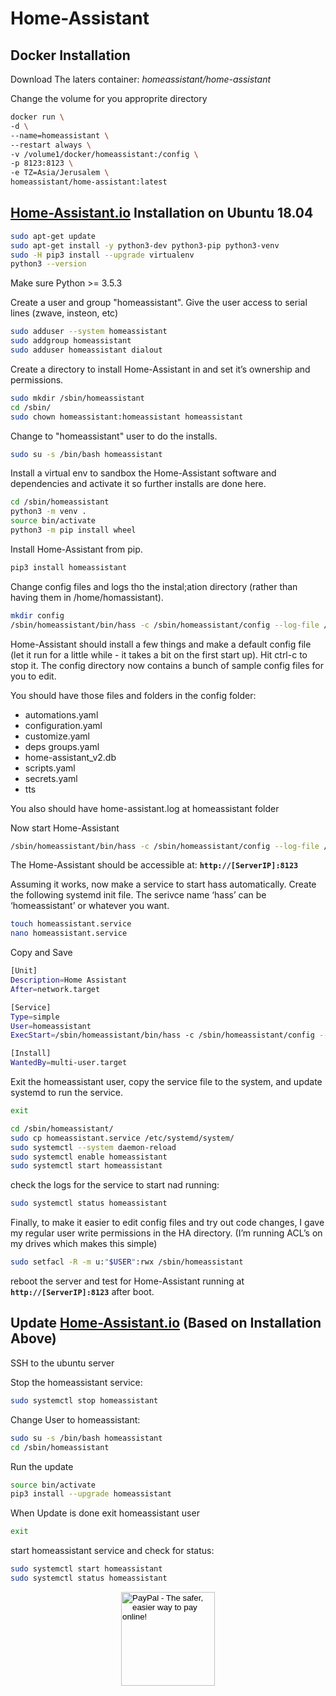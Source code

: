 # Home-Assistant

## Docker Installation

Download The laters container: _homeassistant/home-assistant_

Change the volume for you approprite directory

```bash
docker run \
-d \
--name=homeassistant \
--restart always \
-v /volume1/docker/homeassistant:/config \
-p 8123:8123 \
-e TZ=Asia/Jerusalem \
homeassistant/home-assistant:latest
```

## [Home-Assistant.io](https://www.home-assistant.io/) Installation on Ubuntu 18.04

```bash
sudo apt-get update
sudo apt-get install -y python3-dev python3-pip python3-venv
sudo -H pip3 install --upgrade virtualenv
python3 --version
```

Make sure Python >= 3.5.3

Create a user and group "homeassistant". Give the user access to serial lines (zwave, insteon, etc)

```bash
sudo adduser --system homeassistant
sudo addgroup homeassistant
sudo adduser homeassistant dialout
```

Create a directory to install Home-Assistant in and set it’s ownership and permissions.

```bash
sudo mkdir /sbin/homeassistant
cd /sbin/
sudo chown homeassistant:homeassistant homeassistant
```

Change to "homeassistant" user to do the installs.

```bash
sudo su -s /bin/bash homeassistant
```

Install a virtual env to sandbox the Home-Assistant software and dependencies and activate it so further installs are done here.

```bash
cd /sbin/homeassistant
python3 -m venv .
source bin/activate
python3 -m pip install wheel
```

Install Home-Assistant from pip.

```bash
pip3 install homeassistant
```

Change config files and logs tho the instal;ation directory (rather than having them in /home/homassistant).

```bash
mkdir config
/sbin/homeassistant/bin/hass -c /sbin/homeassistant/config --log-file /sbin/homeassistant/home-assistant.log
```

Home-Assistant should install a few things and make a default config file (let it run for a little while - it takes a bit on the first start up). Hit ctrl-c to stop it. The config directory now contains a bunch of sample config files for you to edit.

You should have those files and folders in the config folder:

- automations.yaml
- configuration.yaml
- customize.yaml
- deps groups.yaml
- home-assistant_v2.db
- scripts.yaml
- secrets.yaml
- tts

You also should have home-assistant.log at homeassistant folder

Now start Home-Assistant

```bash
/sbin/homeassistant/bin/hass -c /sbin/homeassistant/config --log-file /sbin/homeassistant/home-assistant.log
```

The Home-Assistant should be accessible at:
**`http://[ServerIP]:8123`**

Assuming it works, now make a service to start hass automatically. Create the following systemd init file. The serivce name ‘hass’ can be ‘homeassistant’ or whatever you want.

```bash
touch homeassistant.service
nano homeassistant.service
```

Copy and Save

```bash
[Unit]
Description=Home Assistant
After=network.target

[Service]
Type=simple
User=homeassistant
ExecStart=/sbin/homeassistant/bin/hass -c /sbin/homeassistant/config --log-file /sbin/homeassistant/home-assistant.log

[Install]
WantedBy=multi-user.target
```

Exit the homeassistant user, copy the service file to the system, and update systemd to run the service.

```bash
exit
```

```bash
cd /sbin/homeassistant/
sudo cp homeassistant.service /etc/systemd/system/
sudo systemctl --system daemon-reload
sudo systemctl enable homeassistant
sudo systemctl start homeassistant
```

check the logs for the service to start nad running:

```bash
sudo systemctl status homeassistant
```

Finally, to make it easier to edit config files and try out code changes, I gave my regular user write permissions in the HA directory. (I’m running ACL’s on my drives which makes this simple)

```bash
sudo setfacl -R -m u:"$USER":rwx /sbin/homeassistant
```

reboot the server and test for Home-Assistant running at **`http://[ServerIP]:8123`** after boot.

## Update [Home-Assistant.io](https://www.home-assistant.io/) (Based on Installation Above)

SSH to the ubuntu server

Stop the homeassistant service:

```bash
sudo systemctl stop homeassistant
```

Change User to homeassistant:

```bash
sudo su -s /bin/bash homeassistant
cd /sbin/homeassistant
```

Run the update

```bash
source bin/activate
pip3 install --upgrade homeassistant
```

When Update is done exit homeassistant user

```bash
exit
```

start homeassistant service and check for status:

```bash
sudo systemctl start homeassistant
sudo systemctl status homeassistant
```

<!-- Donation Button -->
<form action="https://www.paypal.com/cgi-bin/webscr" method="post" target="_top" align="center"><input type="hidden" name="cmd" value="_s-xclick"><input type="hidden" name="hosted_button_id" value="Q94AU5RUD4X6A"><input type="image" src="https://raw.githubusercontent.com/fire1ce/3os.org/gh-pages/assets/images/beerDonation.png" width="150px" border="0" name="submit" alt="PayPal - The safer, easier way to pay online!"></form>
<!-- Donation Button -->
